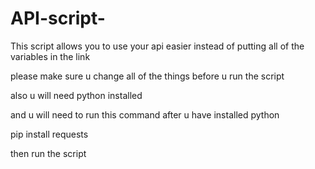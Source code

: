 # API-script-
This script allows you to use your api easier instead of putting all of the variables in the link 

please make sure u change all of the things before u run the script 

also u will need python installed 

and u will need to run this command after u have installed python 

pip install requests

then run the script



